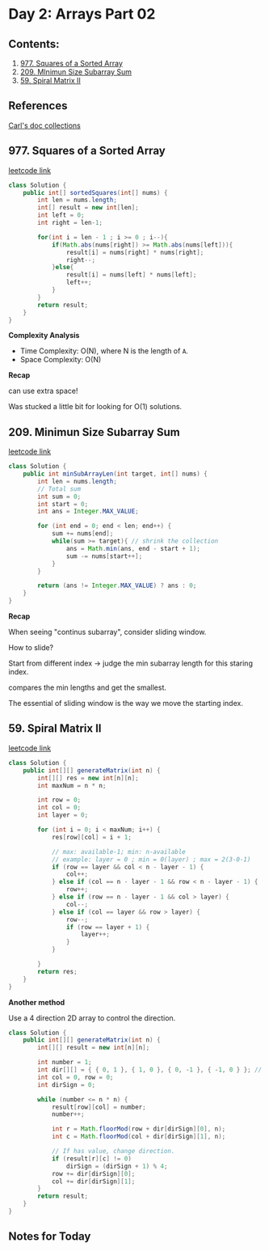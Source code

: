 # Day 2: Arrays Part 02

## Contents:

1. [977. Squares of a Sorted Array](#977)
2. [209. MInimun Size Subarray Sum](#209)
3. [59. Spiral Matrix II](#59)

## References

[Carl's doc collections](https://docs.qq.com/doc/DUGRwWXNOVEpyaVpG)

## 977. Squares of a Sorted Array <a name="977"></a>

[leetcode link](https://leetcode.com/problems/squares-of-a-sorted-array/description/)

```java
class Solution {
    public int[] sortedSquares(int[] nums) {
        int len = nums.length;
        int[] result = new int[len];
        int left = 0;
        int right = len-1;

        for(int i = len - 1 ; i >= 0 ; i--){
            if(Math.abs(nums[right]) >= Math.abs(nums[left])){
                result[i] = nums[right] * nums[right];
                right--;
            }else{
                result[i] = nums[left] * nums[left];
                left++;
            }
        }
        return result;
    }
}
```

**Complexity Analysis**

* Time Complexity: O(N), where N is the length of `A`.
* Space Complexity: O(N)

**Recap**

can use extra space!

Was stucked a little bit for looking for O(1) solutions.

## 209. Minimun Size Subarray Sum<a name="209"></a>

[leetcode link](https://leetcode.com/problems/minimum-size-subarray-sum/)

```java
class Solution {
    public int minSubArrayLen(int target, int[] nums) {
        int len = nums.length;
        // Total sum
        int sum = 0;
        int start = 0;
        int ans = Integer.MAX_VALUE;

        for (int end = 0; end < len; end++) {
            sum += nums[end];
            while(sum >= target){ // shrink the collection
                ans = Math.min(ans, end - start + 1);
                sum -= nums[start++];
            }
        }

        return (ans != Integer.MAX_VALUE) ? ans : 0;
    }
}
```

**Recap**

When seeing "continus subarray", consider sliding window.

How to slide?

Start from different index -> judge the min subarray length for this staring index.

compares the min lengths and get the smallest.

The essential of sliding window is the way we move the starting index.

## 59. Spiral Matrix II <a name="59"></a>

[leetcode link](https://leetcode.com/problems/spiral-matrix-ii/description/)

```java
class Solution {
    public int[][] generateMatrix(int n) {
        int[][] res = new int[n][n];
        int maxNum = n * n;

        int row = 0;
        int col = 0;
        int layer = 0;

        for (int i = 0; i < maxNum; i++) {
            res[row][col] = i + 1;

            // max: available-1; min: n-available
            // example: layer = 0 ; min = 0(layer) ; max = 2(3-0-1)
            if (row == layer && col < n - layer - 1) {
                col++;
            } else if (col == n - layer - 1 && row < n - layer - 1) {
                row++;
            } else if (row == n - layer - 1 && col > layer) {
                col--;
            } else if (col == layer && row > layer) {
                row--;
                if (row == layer + 1) {
                    layer++;
                }
            }

        }
        return res;
    }
}
```

**Another method**

Use a 4 direction 2D array to control the direction.

```java
class Solution {
    public int[][] generateMatrix(int n) {
        int[][] result = new int[n][n];

        int number = 1;
        int dir[][] = { { 0, 1 }, { 1, 0 }, { 0, -1 }, { -1, 0 } }; // This mindset can be reused for other Problems.
        int col = 0, row = 0;
        int dirSign = 0;

        while (number <= n * n) {
            result[row][col] = number;
            number++;

            int r = Math.floorMod(row + dir[dirSign][0], n);
            int c = Math.floorMod(col + dir[dirSign][1], n);

            // If has value, change direction.
            if (result[r][c] != 0)
                dirSign = (dirSign + 1) % 4;
            row += dir[dirSign][0];
            col += dir[dirSign][1];
        }
        return result;
    }
}
```

## Notes for Today <a name="notes"></a>
